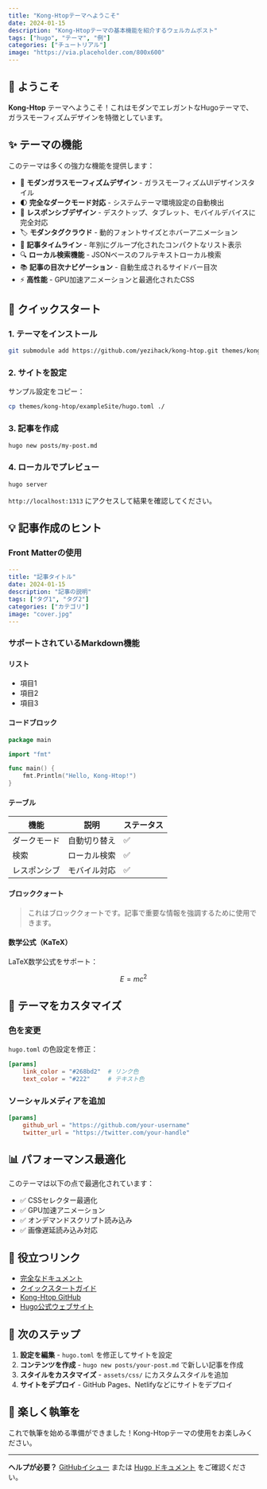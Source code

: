 ```yaml
---
title: "Kong-Htopテーマへようこそ"
date: 2024-01-15
description: "Kong-Htopテーマの基本機能を紹介するウェルカムポスト"
tags: ["hugo", "テーマ", "例"]
categories: ["チュートリアル"]
image: "https://via.placeholder.com/800x600"
---
```


## 👋 ようこそ

**Kong-Htop** テーマへようこそ！これはモダンでエレガントなHugoテーマで、ガラスモーフィズムデザインを特徴としています。

## ✨ テーマの機能

このテーマは多くの強力な機能を提供します：

- 🎨 **モダンガラスモーフィズムデザイン** - ガラスモーフィズムUIデザインスタイル
- 🌓 **完全なダークモード対応** - システムテーマ環境設定の自動検出
- 📱 **レスポンシブデザイン** - デスクトップ、タブレット、モバイルデバイスに完全対応
- 🏷️ **モダンタグクラウド** - 動的フォントサイズとホバーアニメーション
- 📝 **記事タイムライン** - 年別にグループ化されたコンパクトなリスト表示
- 🔍 **ローカル検索機能** - JSONベースのフルテキストローカル検索
- 📚 **記事の目次ナビゲーション** - 自動生成されるサイドバー目次
- ⚡ **高性能** - GPU加速アニメーションと最適化されたCSS

## 🚀 クイックスタート

### 1. テーマをインストール

```bash
git submodule add https://github.com/yezihack/kong-htop.git themes/kong-htop
```

### 2. サイトを設定

サンプル設定をコピー：

```bash
cp themes/kong-htop/exampleSite/hugo.toml ./
```

### 3. 記事を作成

```bash
hugo new posts/my-post.md
```

### 4. ローカルでプレビュー

```bash
hugo server
```

`http://localhost:1313` にアクセスして結果を確認してください。

<!-- more -->

## 💡 記事作成のヒント

### Front Matterの使用

```yaml
---
title: "記事タイトル"
date: 2024-01-15
description: "記事の説明"
tags: ["タグ1", "タグ2"]
categories: ["カテゴリ"]
image: "cover.jpg"
---
```

### サポートされているMarkdown機能

#### リスト

- 項目1
- 項目2
- 項目3

#### コードブロック

```go
package main

import "fmt"

func main() {
    fmt.Println("Hello, Kong-Htop!")
}
```

#### テーブル

| 機能 | 説明 | ステータス |
|------|------|-----------|
| ダークモード | 自動切り替え | ✅ |
| 検索 | ローカル検索 | ✅ |
| レスポンシブ | モバイル対応 | ✅ |

#### ブロッククォート

> これはブロッククォートです。記事で重要な情報を強調するために使用できます。

#### 数学公式（KaTeX）

LaTeX数学公式をサポート：

$$E = mc^2$$

## 🎨 テーマをカスタマイズ

### 色を変更

`hugo.toml` の色設定を修正：

```toml
[params]
    link_color = "#268bd2"  # リンク色
    text_color = "#222"     # テキスト色
```

### ソーシャルメディアを追加

```toml
[params]
    github_url = "https://github.com/your-username"
    twitter_url = "https://twitter.com/your-handle"
```

## 📊 パフォーマンス最適化

このテーマは以下の点で最適化されています：

- ✅ CSSセレクター最適化
- ✅ GPU加速アニメーション
- ✅ オンデマンドスクリプト読み込み
- ✅ 画像遅延読み込み対応

## 🔗 役立つリンク

- [完全なドキュメント](../../README.md)
- [クイックスタートガイド](../../GETTING_STARTED.md)
- [Kong-Htop GitHub](https://github.com/yezihack/kong-htop)
- [Hugo公式ウェブサイト](https://gohugo.io/)

## 📝 次のステップ

1. **設定を編集** - `hugo.toml` を修正してサイトを設定
2. **コンテンツを作成** - `hugo new posts/your-post.md` で新しい記事を作成
3. **スタイルをカスタマイズ** - `assets/css/` にカスタムスタイルを追加
4. **サイトをデプロイ** - GitHub Pages、Netlifyなどにサイトをデプロイ

## 🎉 楽しく執筆を

これで執筆を始める準備ができました！Kong-Htopテーマの使用をお楽しみください。

---

**ヘルプが必要？** [GitHubイシュー](https://github.com/yezihack/kong-htop/issues) または [Hugo ドキュメント](https://gohugo.io/documentation/) をご確認ください。



